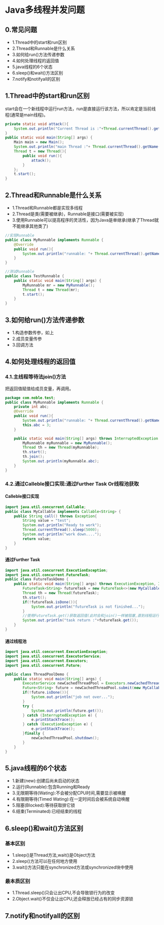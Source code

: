 # Java多线程并发问题

## 0.常见问题
- 1.Thread中的start和run区别
- 2.Thread和Runnable是什么关系
- 3.如何给run()方法传递参数
- 4.如何处理线程的返回值
- 5.java线程的6个状态
- 6.sleep()和wait()方法区别
- 7.notify和notifyall的区别


## 1.Thread中的start和run区别
start会在一个新线程中运行run方法，run是直接运行该方法，所以肯定是当前线程(通常是main线程)。<br>
```java
private static void attack(){
    System.out.println("Current Thread is :"+Thread.currentThread().getName());
}
public static void main(String[] args) {
    Main main = new Main();
    System.out.println("main Thread :"+ Thread.currentThread().getName());
    Thread t = new Thread(){
        public void run(){
            attack();
        }
    };
    t.start();
}
```

## 2.Thread和Runnable是什么关系
- 1.Thread和Runnable都是实现多线程
- 2.Thread是类(需要被继承)，Runnable是接口(需要被实现)
- 3.使用Runnable可以提高程序的灵活性，因为Java是单继承(继承了Thread就不能继承其他类了)

```java
//实现Runnable
public class MyRunnable implements Runnable {
    @Override
    public void run(){
        System.out.println("runnable: "+ Thread.currentThread().getName());
    }
}
```
```java
//测试Runnable
public class TestRunnable {
    public static void main(String[] args) {
        MyRunnable mr = new MyRunnable();
        Thread t = new Thread(mr);
        t.start();
    }
}
```

## 3.如何给run()方法传递参数
- 1.构造参数传参，如上
- 2.成员变量传参
- 3.回调方法

## 4.如何处理线程的返回值

### 4.1.主线程等待法join()方法
把返回值赋值给成员变量，再调用。<br>
```java
package com.noble.test;
public class MyRunnable implements Runnable {
    private int abc;
    @Override
    public void run(){
        System.out.println("runnable: "+ Thread.currentThread().getName());
        this.abc = 3;
    }

    public static void main(String[] args) throws InterruptedException {
        MyRunnable myRunnable = new MyRunnable();
        Thread th = new Thread(myRunnable);
        th.start();
        th.join();
        System.out.println(myRunnable.abc);
    }
}
```

### 4.2.通过Calleble接口实现:通过Further Task Or线程池获取

#### Calleble接口实现
```java
import java.util.concurrent.Callable;
public class MyCallable implements Callable<String> {
    public String call() throws Exception{
        String value = "test";
        System.out.println("Ready to work");
        Thread.currentThread().sleep(5000);
        System.out.println("work down....");
        return value;
    }
}
```

#### 通过Further Task
```java
import java.util.concurrent.ExecutionException;
import java.util.concurrent.FutureTask;
public class FutureTaskDemo {
    public static void main(String[] args) throws ExecutionException, InterruptedException {
        FutureTask<String> futureTask = new FutureTask<>(new MyCallable());
        Thread th = new Thread(futureTask);
        th.start();
        if(!futureTask.isDone()){
            System.out.println("futureTask is not finished...");
        }
        //使用FutureTask.get()获取返回值(此时会和join()一样被阻塞,直到线程运行结束)
        System.out.println("task return :"+futureTask.get());
    }
}
```

#### 通过线程池

```java
import java.util.concurrent.ExecutionException;
import java.util.concurrent.ExecutorService;
import java.util.concurrent.Executors;
import java.util.concurrent.Future;

public class ThreadPoolDemo {
    public static void main(String[] args) {
        ExecutorService newCachedThreadPool = Executors.newCachedThreadPool();
        Future<String> future = newCachedThreadPool.submit(new MyCallable());
        if(!future.isDone()){
            System.out.println("job not over...");
        }
        try {
            System.out.println(future.get());
        } catch (InterruptedException e) {
            e.printStackTrace();
        } catch (ExecutionException e) {
            e.printStackTrace();
        }finally {
            newCachedThreadPool.shutdown();
        }
    }
}
```

## 5.java线程的6个状态
- 1.新建(new):创建后尚未启动的状态
- 2.运行(Runnable):包含Running和Ready
- 3.无限期等待(Wating):不会被分配CPU时间,需要显示被唤醒
- 4.有限期等待(Timed Wating):在一定时间后会被系统自动唤醒
- 5.阻塞(Blocked):等待获取排它锁
- 6.结束(Terminated):已经结束的线程


## 6.sleep()和wait()方法区别
### 基本区别
- 1.sleep()是Thread方法,wait()是Object方法
- 2.sleep()方法可以在任何地方使用
- 3.wait()方法只能在synchronized方法或synchronized块中使用

### 最本质区别
- 1.Thread.sleep()只会让出CPU,不会导致锁行为的改变
- 2.Object.wait()不仅会让出CPU,还会释放已经占有的同步资源锁

## 7.notify和notifyall的区别
